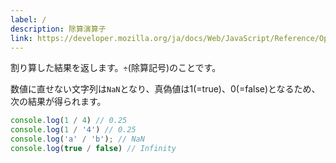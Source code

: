 ```yaml
---
label: /
description: 除算演算子
link: https://developer.mozilla.org/ja/docs/Web/JavaScript/Reference/Operators/Division
---
```


割り算した結果を返します。`÷`(除算記号)のことです。

数値に直せない文字列は`NaN`となり、真偽値は1(=true)、0(=false)となるため、次の結果が得られます。

```typescript
console.log(1 / 4) // 0.25
console.log(1 / '4') // 0.25
console.log('a' / 'b'); // NaN
console.log(true / false) // Infinity
```
